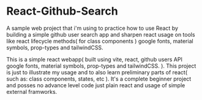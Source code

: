# React-Github-Search

A sample web project that i'm using to practice how to use React by building a simple github user search app
and sharpen react usage on tools like react lifecycle methods( for class components )
google fonts, material symbols, prop-types and tailwindCSS.

This is a simple react webapp( built using vite, react, github users API google fonts, material symbols, prop-types and tailwindCSS. ). 
This project is just to illustrate my usage and to also learn preliminary parts of react( such as: class components, states, etc ). 
It's a complete beginner project and posses no advance level code just plain react and usage of simple external framworks.